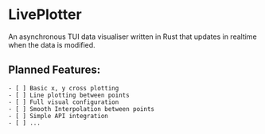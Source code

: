 # LivePlotter

An asynchronous TUI data visualiser written in Rust that updates in realtime when the data is modified.

## Planned Features:
	- [ ] Basic x, y cross plotting
	- [ ] Line plotting between points
	- [ ] Full visual configuration
	- [ ] Smooth Interpolation between points
	- [ ] Simple API integration
	- [ ] ...
